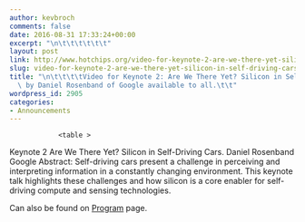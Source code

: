 ```yaml
---
author: kevbroch
comments: false
date: 2016-08-31 17:33:24+00:00
excerpt: "\n\t\t\t\t\t\t"
layout: post
link: http://www.hotchips.org/video-for-keynote-2-are-we-there-yet-silicon-in-self-driving-cars-by-daniel-rosenband-of-google-available-to-all/
slug: video-for-keynote-2-are-we-there-yet-silicon-in-self-driving-cars-by-daniel-rosenband-of-google-available-to-all
title: "\n\t\t\t\tVideo for Keynote 2: Are We There Yet? Silicon in Self-Driving Cars.\
  \ by Daniel Rosenband of Google available to all.\t\t"
wordpress_id: 2905
categories:
- Announcements
---
```



				<table >
<tbody >
<tr >

<td >Keynote 2
</td>

<td >Are We There Yet? Silicon in Self-Driving Cars.
</td>

<td >Daniel Rosenband
</td>

<td >Google
</td>
</tr>
<tr >

<td colspan="5" >Abstract: Self-driving cars present a challenge in perceiving and interpreting information in a constantly changing environment. This keynote talk highlights these challenges and how silicon is a core enabler for self-driving compute and sensing technologies.
</td>
</tr>
</tbody>
</table>


Can also be found on [Program](http://www.hotchips.org/program/) page.		
